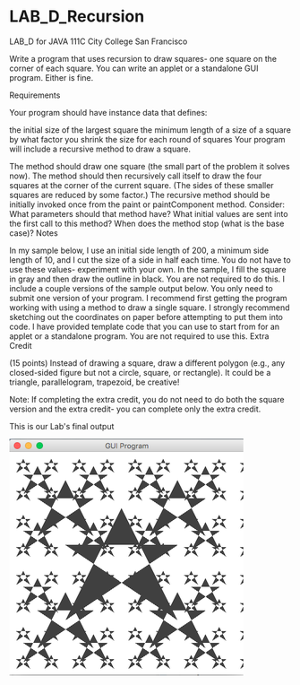 # LAB_D_Recursion
LAB_D for JAVA 111C City College San Francisco

Write a program that uses recursion to draw squares- one square on the corner of each square. You can write an applet or a standalone GUI program. Either is fine.

Requirements

Your program should have instance data that defines:

the initial size of the largest square
the minimum length of a size of a square
by what factor you shrink the size for each round of squares
Your program will include a recursive method to draw a square.

The method should draw one square (the small part of the problem it solves now).
The method should then recursively call itself to draw the four squares at the corner of the current square. (The sides of these smaller squares are reduced by some factor.)
The recursive method should be initially invoked once from the paint or paintComponent method.
Consider:
What parameters should that method have?
What initial values are sent into the first call to this method?
When does the method stop (what is the base case)?
Notes

In my sample below, I use an initial side length of 200, a minimum side length of 10, and I cut the size of a side in half each time.
You do not have to use these values- experiment with your own.
In the sample, I fill the square in gray and then draw the outline in black. You are not required to do this.
I include a couple versions of the sample output below. You only need to submit one version of your program.
I recommend first getting the program working with using a method to draw a single square.
I strongly recommend sketching out the coordinates on paper before attempting to put them into code.
I have provided template code that you can use to start from for an applet or a standalone program. You are not required to use this.
Extra Credit

(15 points) Instead of drawing a square, draw a different polygon (e.g., any closed-sided figure but not a circle, square, or rectangle). It could be a triangle, parallelogram, trapezoid, be creative!

Note: If completing the extra credit, you do not need to do both the square version and the extra credit- you can complete only the extra credit.

This is our Lab's final output

![](/image/finaloutput_star.png)

 
